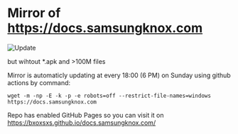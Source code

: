# Mirror of https://docs.samsungknox.com
![Update](https://byob.yarr.is/BxOxSxS/docs.samsungknox.com/Update)

but wihtout *.apk and >100M files 

Mirror is automaticly updating at every 18:00 (6 PM) on Sunday using github actions by command:

`wget -m -np -E -k -p -e robots=off --restrict-file-names=windows https://docs.samsungknox.com`

Repo has enabled GitHub Pages so you can visit it on https://bxoxsxs.github.io/docs.samsungknox.com/
